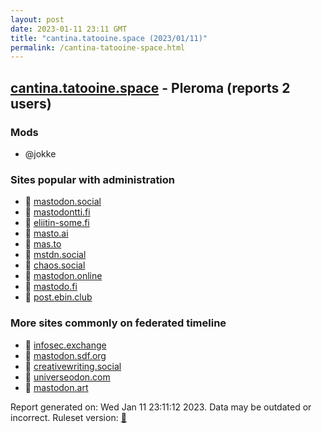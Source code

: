 ```yaml
---
layout: post
date: 2023-01-11 23:11 GMT
title: "cantina.tatooine.space (2023/01/11)"
permalink: /cantina-tatooine-space.html
---
```



## [cantina.tatooine.space](https://cantina.tatooine.space) - Pleroma (reports 2 users)

### Mods
 * @jokke

### Sites popular with administration

* 🐘 [mastodon.social](/mastodon-social.html)
* 🐘 [mastodontti.fi](/mastodontti-fi.html)
* 🐘 [eliitin-some.fi](/eliitin-some-fi.html)
* 🐘 [masto.ai](/masto-ai.html)
* 🐘 [mas.to](/mas-to.html)
* 🐘 [mstdn.social](/mstdn-social.html)
* 🐘 [chaos.social](/chaos-social.html)
* 🐘 [mastodon.online](/mastodon-online.html)
* 🐘 [mastodo.fi](/mastodo-fi.html)
* 🐘 [post.ebin.club](/post-ebin-club.html)

### More sites commonly on federated timeline

* 🐘 [infosec.exchange](/infosec-exchange.html)
* 🐘 [mastodon.sdf.org](/mastodon-sdf-org.html)
* 🐘 [creativewriting.social](/creativewriting-social.html)
* 🐘 [universeodon.com](/universeodon-com.html)
* 🐘 [mastodon.art](/mastodon-art.html)

Report generated on: Wed Jan 11 23:11:12 2023. Data may be outdated or incorrect.
Ruleset version: [🧁](/version-cupcake)
